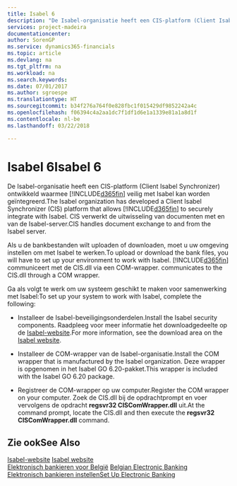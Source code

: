 ```yaml
---
title: Isabel 6
description: "De Isabel-organisatie heeft een CIS-platform (Client Isabel Synchronizer) ontwikkeld waarmee [!INCLUDE[d365fin](../../includes/d365fin_md.md)] veilig met Isabel kan worden geïntegreerd. CIS verwerkt de uitwisseling van documenten met en van de Isabel-server."
services: project-madeira
documentationcenter: 
author: SorenGP
ms.service: dynamics365-financials
ms.topic: article
ms.devlang: na
ms.tgt_pltfrm: na
ms.workload: na
ms.search.keywords: 
ms.date: 07/01/2017
ms.author: sgroespe
ms.translationtype: HT
ms.sourcegitcommit: b34f276a764f0e828fbc1f015429df9852242a4c
ms.openlocfilehash: f06394c4a2aa1dc7f1df1d6e1a1339e81a1a8d1f
ms.contentlocale: nl-be
ms.lasthandoff: 03/22/2018

---
```

# <a name="isabel-6"></a><span data-ttu-id="e486a-104">Isabel 6</span><span class="sxs-lookup"><span data-stu-id="e486a-104">Isabel 6</span></span>
<span data-ttu-id="e486a-105">De Isabel-organisatie heeft een CIS-platform (Client Isabel Synchronizer) ontwikkeld waarmee [!INCLUDE[d365fin](../../includes/d365fin_md.md)] veilig met Isabel kan worden geïntegreerd.</span><span class="sxs-lookup"><span data-stu-id="e486a-105">The Isabel organization has developed a Client Isabel Synchronizer (CIS) platform that allows [!INCLUDE[d365fin](../../includes/d365fin_md.md)] to securely integrate with Isabel.</span></span> <span data-ttu-id="e486a-106">CIS verwerkt de uitwisseling van documenten met en van de Isabel-server.</span><span class="sxs-lookup"><span data-stu-id="e486a-106">CIS handles document exchange to and from the Isabel server.</span></span>  

<span data-ttu-id="e486a-107">Als u de bankbestanden wilt uploaden of downloaden, moet u uw omgeving instellen om met Isabel te werken.</span><span class="sxs-lookup"><span data-stu-id="e486a-107">To upload or download the bank files, you will have to set up your environment to work with Isabel.</span></span> [!INCLUDE[d365fin](../../includes/d365fin_md.md)]<span data-ttu-id="e486a-108"> communiceert met de CIS.dll via een COM-wrapper.</span><span class="sxs-lookup"><span data-stu-id="e486a-108"> communicates to the CIS.dll through a COM wrapper.</span></span>  

<span data-ttu-id="e486a-109">Ga als volgt te werk om uw systeem geschikt te maken voor samenwerking met Isabel:</span><span class="sxs-lookup"><span data-stu-id="e486a-109">To set up your system to work with Isabel, complete the following:</span></span>  

- <span data-ttu-id="e486a-110">Installeer de Isabel-beveiligingsonderdelen.</span><span class="sxs-lookup"><span data-stu-id="e486a-110">Install the Isabel security components.</span></span> <span data-ttu-id="e486a-111">Raadpleeg voor meer informatie het downloadgedeelte op de [Isabel-website](http://go.microsoft.com/fwlink/?LinkId=210323).</span><span class="sxs-lookup"><span data-stu-id="e486a-111">For more information, see the download area on the [Isabel website](http://go.microsoft.com/fwlink/?LinkId=210323).</span></span>  

- <span data-ttu-id="e486a-112">Installeer de COM-wrapper van de Isabel-organisatie.</span><span class="sxs-lookup"><span data-stu-id="e486a-112">Install the COM wrapper that is manufactured by the Isabel organization.</span></span> <span data-ttu-id="e486a-113">Deze wrapper is opgenomen in het Isabel GO 6.20-pakket.</span><span class="sxs-lookup"><span data-stu-id="e486a-113">This wrapper is included with the Isabel GO 6.20 package.</span></span>  

- <span data-ttu-id="e486a-114">Registreer de COM-wrapper op uw computer.</span><span class="sxs-lookup"><span data-stu-id="e486a-114">Register the COM wrapper on your computer.</span></span> <span data-ttu-id="e486a-115">Zoek de CIS.dll bij de opdrachtprompt en voer vervolgens de opdracht **regsvr32 CISComWrapper.dll** uit.</span><span class="sxs-lookup"><span data-stu-id="e486a-115">At the command prompt, locate the CIS.dll and then execute the **regsvr32 CISComWrapper.dll** command.</span></span>  

## <a name="see-also"></a><span data-ttu-id="e486a-116">Zie ook</span><span class="sxs-lookup"><span data-stu-id="e486a-116">See Also</span></span>  
 <span data-ttu-id="e486a-117">[Isabel-website](http://go.microsoft.com/fwlink/?LinkId=210323) </span><span class="sxs-lookup"><span data-stu-id="e486a-117">[Isabel website](http://go.microsoft.com/fwlink/?LinkId=210323) </span></span>  
 <span data-ttu-id="e486a-118">[Elektronisch bankieren voor België](belgian-electronic-banking.md) </span><span class="sxs-lookup"><span data-stu-id="e486a-118">[Belgian Electronic Banking](belgian-electronic-banking.md) </span></span>  
 [<span data-ttu-id="e486a-119">Elektronisch bankieren instellen</span><span class="sxs-lookup"><span data-stu-id="e486a-119">Set Up Electronic Banking</span></span>](how-to-set-up-electronic-banking.md)

